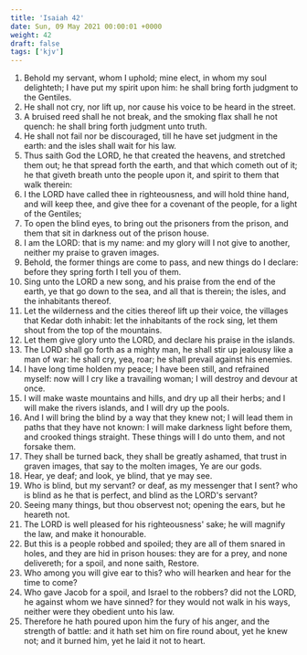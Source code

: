 ```yaml
---
title: 'Isaiah 42'
date: Sun, 09 May 2021 00:00:01 +0000
weight: 42
draft: false
tags: ['kjv'] 
---
```


1. Behold my servant, whom I uphold; mine elect, in whom my soul delighteth; I have put my spirit upon him: he shall bring forth judgment to the Gentiles.
2. He shall not cry, nor lift up, nor cause his voice to be heard in the street.
3. A bruised reed shall he not break, and the smoking flax shall he not quench: he shall bring forth judgment unto truth.
4. He shall not fail nor be discouraged, till he have set judgment in the earth: and the isles shall wait for his law.
5. Thus saith God the LORD, he that created the heavens, and stretched them out; he that spread forth the earth, and that which cometh out of it; he that giveth breath unto the people upon it, and spirit to them that walk therein:
6. I the LORD have called thee in righteousness, and will hold thine hand, and will keep thee, and give thee for a covenant of the people, for a light of the Gentiles;
7. To open the blind eyes, to bring out the prisoners from the prison, and them that sit in darkness out of the prison house.
8. I am the LORD: that is my name: and my glory will I not give to another, neither my praise to graven images.
9. Behold, the former things are come to pass, and new things do I declare: before they spring forth I tell you of them.
10. Sing unto the LORD a new song, and his praise from the end of the earth, ye that go down to the sea, and all that is therein; the isles, and the inhabitants thereof.
11. Let the wilderness and the cities thereof lift up their voice, the villages that Kedar doth inhabit: let the inhabitants of the rock sing, let them shout from the top of the mountains.
12. Let them give glory unto the LORD, and declare his praise in the islands.
13. The LORD shall go forth as a mighty man, he shall stir up jealousy like a man of war: he shall cry, yea, roar; he shall prevail against his enemies.
14. I have long time holden my peace; I have been still, and refrained myself: now will I cry like a travailing woman; I will destroy and devour at once.
15. I will make waste mountains and hills, and dry up all their herbs; and I will make the rivers islands, and I will dry up the pools.
16. And I will bring the blind by a way that they knew not; I will lead them in paths that they have not known: I will make darkness light before them, and crooked things straight. These things will I do unto them, and not forsake them.
17. They shall be turned back, they shall be greatly ashamed, that trust in graven images, that say to the molten images, Ye are our gods.
18. Hear, ye deaf; and look, ye blind, that ye may see.
19. Who is blind, but my servant? or deaf, as my messenger that I sent? who is blind as he that is perfect, and blind as the LORD's servant?
20. Seeing many things, but thou observest not; opening the ears, but he heareth not.
21. The LORD is well pleased for his righteousness' sake; he will magnify the law, and make it honourable.
22. But this is a people robbed and spoiled; they are all of them snared in holes, and they are hid in prison houses: they are for a prey, and none delivereth; for a spoil, and none saith, Restore.
23. Who among you will give ear to this? who will hearken and hear for the time to come?
24. Who gave Jacob for a spoil, and Israel to the robbers? did not the LORD, he against whom we have sinned? for they would not walk in his ways, neither were they obedient unto his law.
25. Therefore he hath poured upon him the fury of his anger, and the strength of battle: and it hath set him on fire round about, yet he knew not; and it burned him, yet he laid it not to heart.
